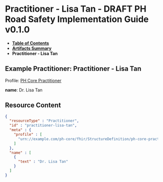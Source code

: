 # Practitioner - Lisa Tan - DRAFT PH Road Safety Implementation Guide v0.1.0

* [**Table of Contents**](toc.md)
* [**Artifacts Summary**](artifacts.md)
* **Practitioner - Lisa Tan**

## Example Practitioner: Practitioner - Lisa Tan

Profile: [PH Core Practitioner](https://build.fhir.org/ig/UP-Manila-SILab/ph-core/StructureDefinition-ph-core-practitioner.html)

**name**: Dr. Lisa Tan



## Resource Content

```json
{
  "resourceType" : "Practitioner",
  "id" : "practitioner-lisa-tan",
  "meta" : {
    "profile" : [
      "urn://example.com/ph-core/fhir/StructureDefinition/ph-core-practitioner"
    ]
  },
  "name" : [
    {
      "text" : "Dr. Lisa Tan"
    }
  ]
}

```
